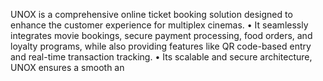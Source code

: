 UNOX is a comprehensive online ticket booking solution
designed to enhance the customer experience for multiplex
cinemas. • It seamlessly integrates movie bookings, secure payment
processing, food orders, and loyalty programs, while also
providing features like QR code-based entry and real-time
transaction tracking. • Its scalable and secure architecture, UNOX ensures a
smooth an
